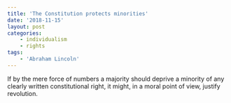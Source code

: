 ```yaml
---
title: 'The Constitution protects minorities'
date: '2018-11-15'
layout: post
categories:
    - individualism
    - rights
tags:
    - 'Abraham Lincoln'
---
```


If by the mere force of numbers a majority should deprive a minority of any clearly written constitutional right, it might, in a moral point of view, justify revolution.